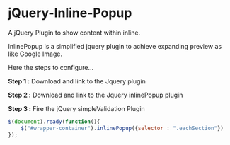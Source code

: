 # jQuery-Inline-Popup

A jQuery Plugin to show content within inline.

InlinePopup is a simplified jquery plugin to achieve expanding preview as like Google Image.

Here the steps to configure...

**Step 1 :** Download and link to the Jquery plugin

**Step 2 :** Download and link to the Jquery inlinePopup plugin

**Step 3 :** Fire the jQuery simpleValidation Plugin 
```javascript
$(document).ready(function(){
	$("#wrapper-container").inlinePopup({selector : ".eachSection"})
});
```
